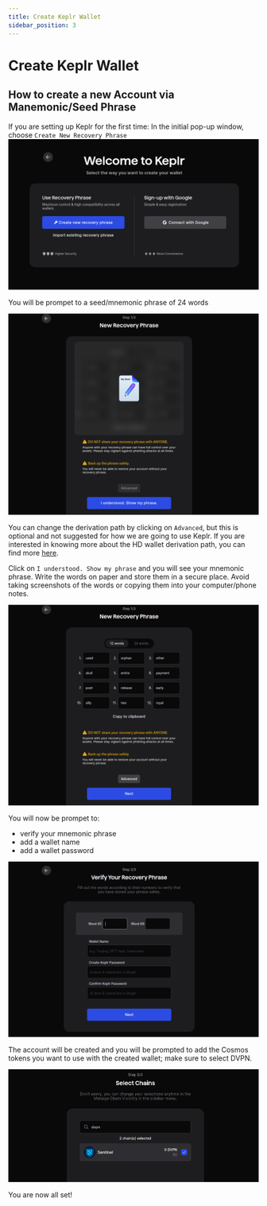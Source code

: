 ```yaml
---
title: Create Keplr Wallet
sidebar_position: 3
---
```


# Create Keplr Wallet

## How to create a new Account via Manemonic/Seed Phrase

If you are setting up Keplr for the first time: In the initial pop-up window, choose `Create New Recovery Phrase`
![](../assets/create-1.png)

You will be prompet to a seed/mnemonic phrase of 24 words

![](../assets/create-2.png)


You can change the derivation path by clicking on `Advanced`, but this is optional and not suggested for how we are going to use Keplr.
If you are interested in knowing more about the HD wallet derivation path, you can find more [here](https://help.keplr.app/articles/how-to-set-a-custom-derivation-path).

Click on `I understood. Show my phrase` and you will see your mnemonic phrase. Write the words on paper and store them in a secure place. Avoid taking screenshots of the words or copying them into your computer/phone notes.

![](../assets/create-3.png)

You will now be prompet to:
- verify your mnemonic phrase
- add a wallet name
- add a wallet password

![](../assets/create-4.png)

The account will be created and you will be prompted to add the Cosmos tokens you want to use with the created wallet; make sure to select DVPN.

![](../assets/create-5.png)

You are now all set!